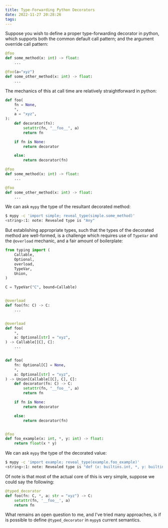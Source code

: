 ```yaml
---
title: Type-Forwarding Python Decorators
date: 2022-11-27 20:28:26
tags:
---
```


Suppose you wish to define a proper type-forwarding decorator in python, which
supports both the common default call pattern; and the argument override call
pattern:

``` python
@foo
def some_method(x: int) -> float:
    ...

@foo(a="xyz")
def some_other_method(x: int) -> float:
    ...
```

The mechanics of this at call time are relatively straightforward in python:

``` python
def foo(
    fn = None,
    *,
    a = "xyz",
):
    def decorator(fn):
        setattr(fn, "__foo__", a)
        return fn

    if fn is None:
        return decorator

    else:
        return decorator(fn)

@foo
def some_method(x: int) -> float:
    ...

@foo
def some_other_method(x: int) -> float:
    ...
```

We can ask `mypy` the type of the resultant decorated method:

``` sh
$ mypy -c 'import simple; reveal_type(simple.some_method)'
<string>:1: note: Revealed type is "Any"
```

But establishing appropriate types, such that the types of the decorated method
are well-formed, is a challenge which requires use of `TypeVar` and the
`@overload` mechanic, and a fair amount of boilerplate:

``` python
from typing import (
    Callable,
    Optional,
    overload,
    TypeVar,
    Union,
)

C = TypeVar("C", bound=Callable)


@overload
def foo(fn: C) -> C:
    ...


@overload
def foo(
    *,
    a: Optional[str] = "xyz",
) -> Callable[[C], C]:
    ...


def foo(
    fn: Optional[C] = None,
    *,
    a: Optional[str] = "xyz",
) -> Union[Callable[[C], C], C]:
    def decorator(fn: C) -> C:
        setattr(fn, "__foo__", a)
        return fn

    if fn is None:
        return decorator

    else:
        return decorator(fn)


@foo
def foo_example(x: int, *, y: int) -> float:
    return float(x * y)
```

We can ask `mypy` the type of the decorated value:

``` sh
$ mypy -c 'import example; reveal_type(example.foo_example)'
<string>:1: note: Revealed type is "def (x: builtins.int, *, y: builtins.int) -> builtins.float"
```

Of note is that most of the actual core of this is very simple, suppose we
could say the following:

``` python
@typed_decorator
def foo(fn: C, *, a: str = "xyz") -> C:
    setattr(fn, '__foo__', a)
    return fn
```

What remains an open question to me, and I've tried many approaches, is if is
possible to define `@typed_decorator` in `mypy`s current semantics.

